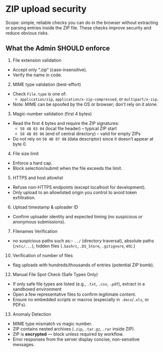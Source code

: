 # ZIP upload security

Scope: simple, reliable checks you can do in the browser without extracting or parsing entries inside the ZIP file. These checks improve security and reduce obvious risks.

## What the Admin SHOULD enforce

1. File extension validation

- Accept only “.zip” (case-insensitive).
- Verify the name in code.

2. MIME type validation (best-effort)

- Check `File.type` is one of:
  - `application/zip`, `application/x-zip-compressed`, or `multipart/x-zip`.
- Note: MIME can be spoofed by the OS or browser; don’t rely on it alone.

3. Magic-number validation (first 4 bytes)

- Read the first 4 bytes and require the ZIP signatures:
  - `50 4B 03 04` (local file header) – typical ZIP start
  - `50 4B 05 06` (end of central directory) – valid for empty ZIPs
- Do not rely on `50 4B 07 08` (data descriptor) since it doesn’t appear at byte 0.

4. File size limit

- Enforce a hard cap.
- Block selection/submit when the file exceeds the limit.

5. HTTPS and host allowlist

- Refuse non-HTTPS endpoints (except localhost for development).
- Only upload to an allowlisted origin you control to avoid token exfiltration.

6. Upload timestamp & uploader ID

- Confirm uploader identity and expected timing (no suspicious or anonymous submissions).

7. Filenames Verification

- no suspicious paths such as:- `../` (directory traversal), absolute paths (`/etc/...`), hidden files (`.bashrc`, `.DS_Store`, `.gitignore`, etc.)

10. Verification of number of files

- flag uploads with hundreds/thousands of entries (potential ZIP bomb).

12. Manual File Spot Check (Safe Types Only)

- If only safe file types are listed (e.g., `.txt`, `.csv`, `.pdf`), extract in a sandboxed environment
- Open a few representative files to confirm legitimate content.
- Ensure no embedded scripts or macros (especially in `.docx`/`.xls`, or PDFs).

13. Anomaly Detection

- MIME type mismatch vs magic number.
- ZIP contains nested archives (`.zip`, `.tar.gz`, `.rar` inside ZIP).
- ZIP is **encrypted** — block unless required by workflow.
- Error responses from the server display concise, non-sensitive messages.
